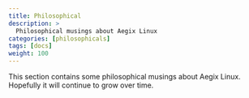 ```yaml
---
title: Philosophical
description: >
  Philosophical musings about Aegix Linux
categories: [philosophicals]
tags: [docs]
weight: 100
---
```


This section contains some philosophical musings about Aegix Linux. Hopefully it will continue to grow over time.

